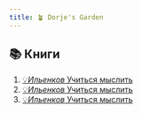 ```yaml
---
title: 🪴 Dorje's Garden
---
```


## 📚 Книги
1. [💡_Ильенков_ Учиться мыслить](notes/💡_Ильенков_-Учиться%20мыслить.md)
2. [💡_Ильенков_ Учиться мыслить](notes/💡_Ильенков_-Учиться%20мыслить.md)
3. [💡_Ильенков_ Учиться мыслить](notes/💡_Ильенков_-Учиться%20мыслить.md)

